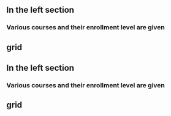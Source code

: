 ## In the left section

### Various courses and their enrollment level are given

## grid

## In the left section

### Various courses and their enrollment level are given

## grid
